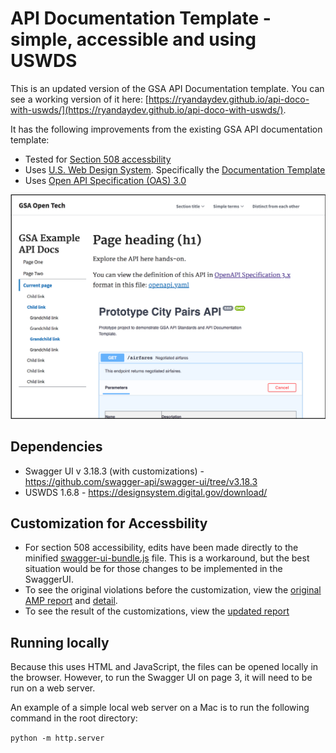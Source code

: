 # API Documentation Template - simple, accessible and using USWDS

This is an updated version of the GSA API Documentation template. You can see a working version of it here: [https://ryandaydev.github.io/api-doco-with-uswds/](https://ryandaydev.github.io/api-doco-with-uswds/).

It has the following improvements from the existing GSA API documentation template:
- Tested for [Section 508 accessbility](https://section508.gov/)
- Uses [U.S. Web Design System](https://designsystem.digital.gov/). Specifically the [Documentation Template](https://designsystem.digital.gov/page-templates/#documentation-page)
- Uses [Open API Specification (OAS) 3.0](https://github.com/OAI/OpenAPI-Specification)


![alt text](other/screenshot_of_doco_template.png "Screenshot of API documentation template with Prototype City Pairs API")


## Dependencies
- Swagger UI v 3.18.3 (with customizations) - https://github.com/swagger-api/swagger-ui/tree/v3.18.3
- USWDS 1.6.8 - https://designsystem.digital.gov/download/

## Customization for Accessbility
- For section 508 accessibility, edits have been made directly to the minified [swagger-ui-bundle.js](swagger-ui-bundle.js) file. This is a workaround, but the best situation would be for those changes to be implemented in the SwaggerUI.
- To see the original violations before the customization, view the [original AMP report](other/AMP_report_original.pdf) and [detail](other/AMP_violations_before_customization.xls).
- To see the result of the customizations, view the [updated report](other/AMP_report_after_customization.pdf)

## Running locally  

Because this uses HTML and JavaScript, the files can be opened locally in the browser. However, to run the Swagger UI on page 3, it will need to be run on a web server.

An example of a simple local web server on a Mac is to run the following command in the root directory:

`python -m http.server`
